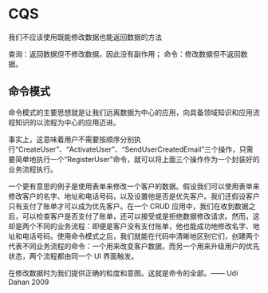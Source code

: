 # CQS
我们不应该使用既能修改数据也能返回数据的方法

查询：返回数据但不修改数据，因此没有副作用；
命令：修改数据但不返回数据。

## 命令模式
命令模式的主要思想就是让我们远离数据为中心的应用，向具备领域知识和应用流程知识的以流程为中心的应用迈进。

事实上，这意味着用户不需要按顺序分别执行“CreateUser”、“ActivateUser”、“SendUserCreatedEmail”三个操作，只需要简单地执行一个“RegisterUser”命令，就可以将上面三个操作作为一个封装好的业务流程执行。

一个更有意思的例子是使用表单来修改一个客户的数据。假设我们可以使用表单来修改客户的名字、地址和电话号码，以及设置他是否是优先客户。我们还假设客户只有支付了账单才可以成为优先客户。在一个 CRUD 应用中，我们在收到数据之后，可以检查客户是否支付了账单，还可以接受或是拒绝数据修改请求。然而，这却是两个不同的业务流程：即便是客户没有支付账单，他也能成功地修改名字、地址和电话号码。使用命令模式之后，我们就能在代码中清晰地区别它们，创建两个代表不同业务流程的命令：一个用来改变客户数据，而另一个用来升级用户的优先状态，两个流程都由同一个 UI 界面触发。

在修改数据时为我们提供正确的粒度和意图。这就是命令的全部。—— Udi Dahan 2009

